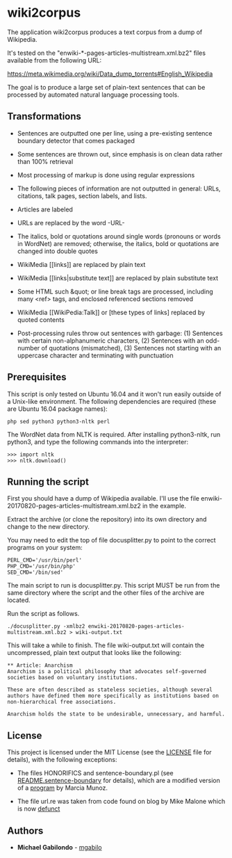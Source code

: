 # wiki2corpus

The application wiki2corpus produces a text corpus from a dump of
Wikipedia.

It's tested on the "enwiki-*-pages-articles-multistream.xml.bz2" files
available from the following URL:

https://meta.wikimedia.org/wiki/Data_dump_torrents#English_Wikipedia

The goal is to produce a large set of plain-text sentences that can be
processed by automated natural language processing tools.


## Transformations

* Sentences are outputted one per line, using a pre-existing sentence boundary detector that comes packaged

* Some sentences are thrown out, since emphasis is on clean data rather than 100% retrieval

* Most processing of markup is done using regular expressions

* The following pieces of information are not outputted in general: URLs, citations, talk pages, section labels, and lists.

* Articles are labeled 

* URLs are replaced by the word -URL-

* The italics, bold or quotations around single words (pronouns or words in WordNet) are removed; otherwise, the italics, bold or quotations are changed into double quotes

* WikiMedia [[links]] are replaced by plain text

* WikiMedia [[links|substitute text]] are replaced by plain substitute text

* Some HTML such &<i></i>quot; or line break tags are processed, including many &lt;ref&gt; tags, and enclosed referenced sections removed

* WikiMedia [[WikiPedia:Talk]] or [these types of links] replaced by quoted contents

* Post-processing rules throw out sentences with garbage: (1) Sentences with certain non-alphanumeric characters, (2) Sentences with an odd-number of quotations (mismatched), (3) Sentences not starting with an uppercase character and terminating with punctuation




## Prerequisites

This script is only tested on Ubuntu 16.04 and it won't run easily
outside of a Unix-like environment.  The following dependencies are
required (these are Ubuntu 16.04 package names):


```
php sed python3 python3-nltk perl
```

The WordNet data from NLTK is required. After installing python3-nltk,
run python3, and type the following commands into the interpreter:

```
>>> import nltk
>>> nltk.download()
```


## Running the script

First you should have a dump of Wikipedia available. I'll use the file
enwiki-20170820-pages-articles-multistream.xml.bz2 in the example.

Extract the archive (or clone the repository) into its own directory
and change to the new directory.

You may need to edit the top of file docusplitter.py to point to the
correct programs on your system:

```
PERL_CMD='/usr/bin/perl'
PHP_CMD='/usr/bin/php'
SED_CMD='/bin/sed'
```

The main script to run is docusplitter.py. This script MUST be run
from the same directory where the script and the other files of the
archive are located.

Run the script as follows.

```
./docusplitter.py -xmlbz2 enwiki-20170820-pages-articles-multistream.xml.bz2 > wiki-output.txt
```

This will take a while to finish. The file wiki-output.txt will
contain the uncompressed, plain text output that looks like the
following:


```
** Article: Anarchism
Anarchism is a political philosophy that advocates self-governed societies based on voluntary institutions.

These are often described as stateless societies, although several authors have defined them more specifically as institutions based on non-hierarchical free associations.

Anarchism holds the state to be undesirable, unnecessary, and harmful.
```


## License

This project is licensed under the MIT License (see the [LICENSE](LICENSE) file for details), with the following exceptions:

* The files HONORIFICS and sentence-boundary.pl (see [README.sentence-boundary](README.sentence-boundary) for details), which are a modified version of a [program](http://cogcomp.cs.illinois.edu/software/tools/sentenceboundary.tar.gz) by Marcia Munoz.

* The file url.re was taken from code found on blog by Mike Malone which is now [defunct](https://web.archive.org/web/20070509042353/http://immike.net/blog/2007/04/06/5-regular-expressions-every-web-programmer-should-know/)


## Authors

* **Michael Gabilondo** - [mgabilo](https://github.com/mgabilo)

